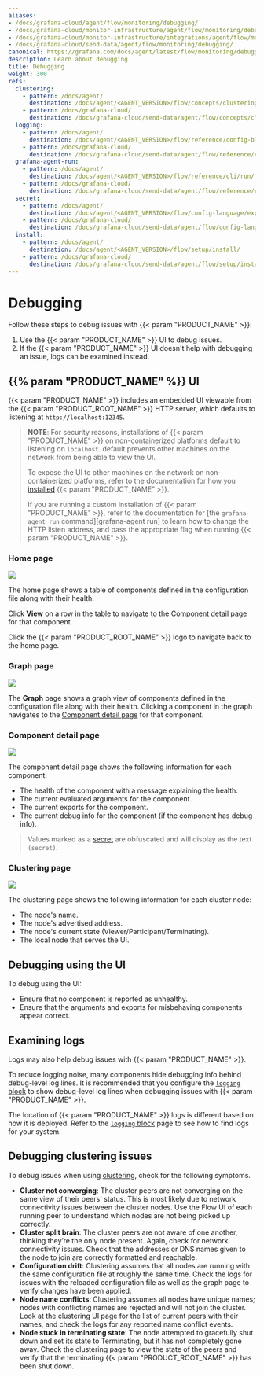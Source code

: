 ```yaml
---
aliases:
- /docs/grafana-cloud/agent/flow/monitoring/debugging/
- /docs/grafana-cloud/monitor-infrastructure/agent/flow/monitoring/debugging/
- /docs/grafana-cloud/monitor-infrastructure/integrations/agent/flow/monitoring/debugging/
- /docs/grafana-cloud/send-data/agent/flow/monitoring/debugging/
canonical: https://grafana.com/docs/agent/latest/flow/monitoring/debugging/
description: Learn about debugging
title: Debugging
weight: 300
refs:
  clustering:
    - pattern: /docs/agent/
      destination: /docs/agent/<AGENT_VERSION>/flow/concepts/clustering/
    - pattern: /docs/grafana-cloud/
      destination: /docs/grafana-cloud/send-data/agent/flow/concepts/clustering/
  logging:
    - pattern: /docs/agent/
      destination: /docs/agent/<AGENT_VERSION>/flow/reference/config-blocks/logging/
    - pattern: /docs/grafana-cloud/
      destination: /docs/grafana-cloud/send-data/agent/flow/reference/config-blocks/logging/
  grafana-agent-run:
    - pattern: /docs/agent/
      destination: /docs/agent/<AGENT_VERSION>/flow/reference/cli/run/
    - pattern: /docs/grafana-cloud/
      destination: /docs/grafana-cloud/send-data/agent/flow/reference/cli/run/
  secret:
    - pattern: /docs/agent/
      destination: /docs/agent/<AGENT_VERSION>/flow/config-language/expressions/types_and_values/#secrets.md
    - pattern: /docs/grafana-cloud/
      destination: /docs/grafana-cloud/send-data/agent/flow/config-language/expressions/types_and_values/#secrets.md
  install:
    - pattern: /docs/agent/
      destination: /docs/agent/<AGENT_VERSION>/flow/setup/install/
    - pattern: /docs/grafana-cloud/
      destination: /docs/grafana-cloud/send-data/agent/flow/setup/install/
---
```


# Debugging

Follow these steps to debug issues with {{< param "PRODUCT_NAME" >}}:

1. Use the {{< param "PRODUCT_NAME" >}} UI to debug issues.
2. If the {{< param "PRODUCT_NAME" >}} UI doesn't help with debugging an issue, logs can be examined
   instead.

## {{% param "PRODUCT_NAME" %}} UI

{{< param "PRODUCT_NAME" >}} includes an embedded UI viewable from the {{< param "PRODUCT_ROOT_NAME" >}} HTTP
server, which defaults to listening at `http://localhost:12345`.

> **NOTE**: For security reasons, installations of {{< param "PRODUCT_NAME" >}} on
> non-containerized platforms default to listening on `localhost`. default
> prevents other machines on the network from being able to view the UI.
>
> To expose the UI to other machines on the network on non-containerized
> platforms, refer to the documentation for how you [installed](ref:install)
> {{< param "PRODUCT_NAME" >}}.
>
> If you are running a custom installation of {{< param "PRODUCT_NAME" >}}, refer to the
> documentation for [the `grafana-agent run` command][grafana-agent run] to
> learn how to change the HTTP listen address, and pass the appropriate flag
> when running {{< param "PRODUCT_NAME" >}}.

### Home page

![](../../../assets/ui_home_page.png)

The home page shows a table of components defined in the configuration file along with
their health.

Click **View** on a row in the table to navigate to the [Component detail page](#component-detail-page)
for that component.

Click the {{< param "PRODUCT_ROOT_NAME" >}} logo to navigate back to the home page.

### Graph page

![](../../../assets/ui_graph_page.png)

The **Graph** page shows a graph view of components defined in the configuration file
along with their health. Clicking a component in the graph navigates to the
[Component detail page](#component-detail-page) for that component.

### Component detail page

![](../../../assets/ui_component_detail_page.png)

The component detail page shows the following information for each component:

* The health of the component with a message explaining the health.
* The current evaluated arguments for the component.
* The current exports for the component.
* The current debug info for the component (if the component has debug info).

> Values marked as a [secret](ref:secret) are obfuscated and will display as the text
> `(secret)`.

### Clustering page

![](../../../assets/ui_clustering_page.png)

The clustering page shows the following information for each cluster node:

* The node's name.
* The node's advertised address.
* The node's current state (Viewer/Participant/Terminating).
* The local node that serves the UI.

## Debugging using the UI

To debug using the UI:

* Ensure that no component is reported as unhealthy.
* Ensure that the arguments and exports for misbehaving components appear
  correct.

## Examining logs

Logs may also help debug issues with {{< param "PRODUCT_NAME" >}}.

To reduce logging noise, many components hide debugging info behind debug-level
log lines. It is recommended that you configure the [`logging` block](ref:logging)
to show debug-level log lines when debugging issues with {{< param "PRODUCT_NAME" >}}.

The location of {{< param "PRODUCT_NAME" >}} logs is different based on how it is deployed.
Refer to the [`logging` block](ref:logging) page to see how to find logs for your
system.

## Debugging clustering issues

To debug issues when using [clustering](ref:clustering), check for the following symptoms.

- **Cluster not converging**: The cluster peers are not converging on the same
  view of their peers' status. This is most likely due to network connectivity
issues between the cluster nodes. Use the Flow UI of each running peer to
understand which nodes are not being picked up correctly.
- **Cluster split brain**: The cluster peers are not aware of one another,
  thinking they’re the only node present. Again, check for network connectivity
issues. Check that the addresses or DNS names given to the node to join are
correctly formatted and reachable.
- **Configuration drift**: Clustering assumes that all nodes are running with
  the same configuration file at roughly the same time. Check the logs for
issues with the reloaded configuration file as well as the graph page to verify
changes have been applied.
- **Node name conflicts**: Clustering assumes all nodes have unique names;
  nodes with conflicting names are rejected and will not join the cluster. Look
at the clustering UI page for the list of current peers with their names, and
check the logs for any reported name conflict events.
- **Node stuck in terminating state**: The node attempted to gracefully shut
down and set its state to Terminating, but it has not completely gone away. Check
the clustering page to view the state of the peers and verify that the
terminating {{< param "PRODUCT_ROOT_NAME" >}} has been shut down.


